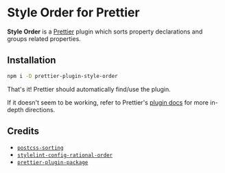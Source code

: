 # Style Order for Prettier

__Style Order__ is a [Prettier](https://prettier.io/) plugin which sorts property declarations and groups related properties.

## Installation

```bash
npm i -D prettier-plugin-style-order
```

That's it! Prettier should automatically find/use the plugin.

If it doesn't seem to be working, refer to Prettier's [plugin docs](https://prettier.io/docs/en/plugins.html) for more in-depth directions.

## Credits

- [`postcss-sorting`](https://github.com/hudochenkov/postcss-sorting)
- [`stylelint-config-rational-order`](https://github.com/constverum/stylelint-config-rational-order)
- [`prettier-plugin-package`](https://github.com/shellscape/prettier-plugin-package)